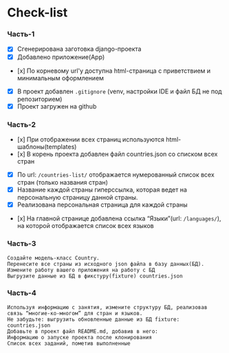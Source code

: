 # Check-list

### Часть-1
- [x] Сгенерирована заготовка django-проекта
- [x] Добавлено приложение(App)
- [х] По корневому url'у доступна html-страница с приветствием и минимальным оформлением
- [x] В проект добавлен `.gitignore` (venv, настройки IDE и файл БД не под репозиторием)
- [x] Проект загружен на github

### Часть-2
- [х] При отображении всех страниц используются html-шаблоны(templates)
- [х] В корень проекта добавлен файл countries.json со списком всех стран
- [x] По url: `/countries-list/` отображается нумерованный список всех стран (только названия стран)
- [x] Название каждой страны гиперссылка, которая ведет на персональную страницу данной страны.
- [x] Реализована персональная страница для каждой страны
- [х] На главной странице добавлена ссылка “Языки”(url: `/languages/`), на которой отображается список всех языков

### Часть-3
    Создайте модель-класс Country.
    Перенесите все страны из исходного json файла в базу данных(БД).
    Измените работу вашего приложения на работу с БД
    Выгрузите данные из БД в фикстуру(fixture) countries.json

### Часть-4
    Используя информацию с занятия, измените структуру БД, реализовав связь “многие-ко-многом” для стран и языков.
    Не забудьте: выгрузить обновленные данные из БД fixture: countries.json
    Добавьте в проект файл README.md, добавив в него:
    Информацию о запуске проекта после клонирования
    Список всех заданий, пометив выполненные


